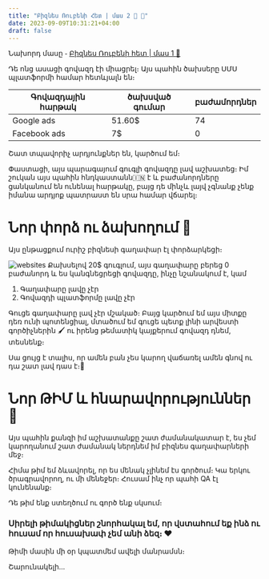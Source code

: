 ```yaml
---
title: "Բիզնես Ռուբենի Հետ | մաս 2 💼 💼"
date: 2023-09-09T10:31:21+04:00
draft: false
---
```


Նախորդ մասը ֊ [Բիզնես Ռուբենի հետ | մաս 1 💼](/posts/բիզնես-ռուբենի-հետ-մաս-1/)

Դե ոնց ասացի գովազդ էի միացրել։ Այս պահին ծախսերը ՍՄՍ պլատֆորմի համար հետևյալն են։


| Գովազդային հարթակ | ծախսված գումար | բաժամորդներ |
|----------------------|------------------ |---------------|
| Google ads           | 51.60$            |            74 |
| Facebook ads         | 7$                |            0  |

Շատ տպավորիչ արդյունքներ են, կարծում եմ։

Փաստացի, այս պարագայում գուգլի գովազդը լավ աշխատեց։ Իմ շուկան այս պահին հնդկաստանն🇮🇳 է և բաժանորդները ցանկանում են ունենալ հարթակը, բայց դե մինչև լայվ չգնանք չենք իմանա արդյոք պատրաստ են սրա համար վճարել։ 

# Նոր փորձ ու ձախողում 👻
Այս ընթացքում ուրիշ բիզնեսի գաղափար էլ փորձարկեցի։

![websites](/images/բիզնես-բ/էկրանահան-2-websites.png)
Քախսելով 20$ գուգլում, այս գաղափարը բերեց 0 բաժանորդ և ես կանգնեցրեցի գովազդը, ինչը նշանակում է, կամ
1. Գաղափարը լավը չէր
2. Գովազդի պլատֆորմը լավը չէր

Գուցե գաղափարը լավ չէր մշակած։ Բայց կարծում եմ այս միտքը դեռ ունի պոտենցիալ, մտածում եմ գուցե պետք լինի արվեստի գործիչներին 🖌️ ու իրենց թեմատիկ կայքերում գովազդ դնեմ, տեսնենք։

Սա ցույց է տալիս, որ ամեն բան չես կարող վաճառել ամեն գնով ու դա շատ լավ դաս է։💸


# Նոր ԹԻՄ և հնարավորություններ 👷 
Այս պահին քանզի իմ աշխատանքը շատ ժամանակատար է, ես չեմ կարողանում շատ ժամանակ ներդնեմ իմ բիզնես գաղափարների մեջ։

Հիմա թիմ եմ ձևավորել, որ ես մենակ չլինեմ էս գործում։ Կա երկու ծրագրավորող, ու մի մենեջեր։ Հուսամ ինչ որ պահի QA էլ կունենանք։

Դե թիմ ենք ստեղծում ու գործ ենք սկսում։ 

### Սիրելի թիմակիցներ շնորհակալ եմ, որ վստահում եք ինձ ու հուսամ որ հուսախափ չեմ անի ձեզ։ ❤️

Թիմի մասին մի օր կպատմեմ ավելի մանրամսն։

Շարունակելի․․․